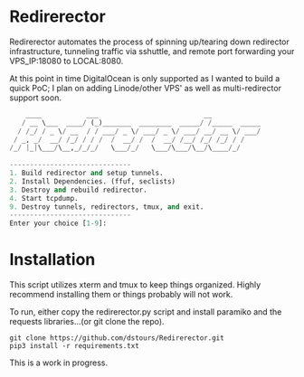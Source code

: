 # Redirerector
Redirerector automates the process of spinning up/tearing down redirector infrastructure, tunneling traffic via sshuttle, and remote port forwarding your VPS_IP:18080 to LOCAL:8080.

At this point in time DigitalOcean is only supported as I wanted to build a quick PoC; I plan on adding Linode/other VPS' as well as multi-redirector support soon. 

```python
    ____           ___                          __                        
   / __ \___  ____/ (_)_______  ________  _____/ /_____  _____            
  / /_/ / _ \/ __  / / ___/ _ \/ ___/ _ \/ ___/ __/ __ \/ ___/            
 / _, _/  __/ /_/ / / /  /  __/ /  /  __/ /__/ /_/ /_/ / /                
/_/ |_|\___/\__,_/_/_/   \___/_/   \___/\___/\__/\____/_/      
        
------------------------------
1. Build redirector and setup tunnels.
2. Install Dependencies. (ffuf, seclists)
3. Destroy and rebuild redirector.
4. Start tcpdump.
9. Destroy tunnels, redirectors, tmux, and exit.
------------------------------
Enter your choice [1-9]:
  ```
  
# Installation
This script utilizes xterm and tmux to keep things organized. Highly recommend installing them or things probably will not work.

To run, either copy the redirerector.py script and install paramiko and the requests libraries...(or git clone the repo).
```
git clone https://github.com/dstours/Redirerector.git
pip3 install -r requirements.txt
```

This is a work in progress.
